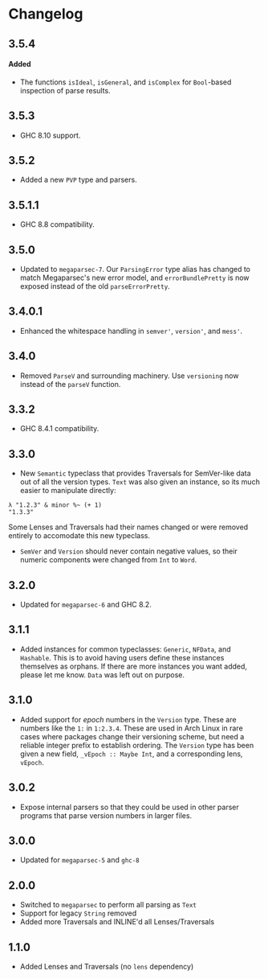 # Changelog

## 3.5.4

#### Added

- The functions `isIdeal`, `isGeneral`, and `isComplex` for `Bool`-based
  inspection of parse results.

## 3.5.3
- GHC 8.10 support.

## 3.5.2
- Added a new `PVP` type and parsers.

## 3.5.1.1
- GHC 8.8 compatibility.

## 3.5.0
- Updated to `megaparsec-7`. Our `ParsingError` type alias has changed to match
  Megaparsec's new error model, and `errorBundlePretty` is now exposed instead of
  the old `parseErrorPretty`.

## 3.4.0.1
- Enhanced the whitespace handling in `semver'`, `version'`, and `mess'`.

## 3.4.0
- Removed `ParseV` and surrounding machinery.
  Use `versioning` now instead of the `parseV` function.

## 3.3.2
- GHC 8.4.1 compatibility.

## 3.3.0
- New `Semantic` typeclass that provides Traversals for SemVer-like data out
  of all the version types. `Text` was also given an instance, so its much
  easier to manipulate directly:

```
λ "1.2.3" & minor %~ (+ 1)
"1.3.3"
```

Some Lenses and Traversals had their names changed or were removed entirely
to accomodate this new typeclass.

- `SemVer` and `Version` should never contain negative values, so their numeric
  components were changed from `Int` to `Word`.

## 3.2.0
- Updated for `megaparsec-6` and GHC 8.2.

## 3.1.1
- Added instances for common typeclasses: `Generic`, `NFData`, and
  `Hashable`. This is to avoid having users define these instances themselves
  as orphans. If there are more instances you want added, please let me know.
  `Data` was left out on purpose.

## 3.1.0
- Added support for *epoch* numbers in the `Version` type. These are numbers
  like the `1:` in `1:2.3.4`. These are used in Arch Linux in rare cases where
  packages change their versioning scheme, but need a reliable integer prefix
  to establish ordering. The `Version` type has been given a new field,
  `_vEpoch :: Maybe Int`, and a corresponding lens, `vEpoch`.

## 3.0.2
- Expose internal parsers so that they could be used in other parser programs
  that parse version numbers in larger files.

## 3.0.0
- Updated for `megaparsec-5` and `ghc-8`

## 2.0.0
- Switched to `megaparsec` to perform all parsing as `Text`
- Support for legacy `String` removed
- Added more Traversals and INLINE'd all Lenses/Traversals

## 1.1.0
- Added Lenses and Traversals (no `lens` dependency)
